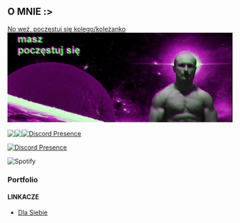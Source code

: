 ## **O MNIE :>**

[No weź, poczęstuj się kolego/koleżanko](https://www.youtube-nocookie.com/embed/GnvPHkJT0Q4?playlist=GnvPHkJT0Q4&autoplay=1&iv_load_policy=3&loop=1&start=)
<a href="(https://www.youtube-nocookie.com/embed/GnvPHkJT0Q4?playlist=GnvPHkJT0Q4&autoplay=1&iv_load_policy=3&loop=1&start=)"><img src="bannerek.jpg"></a>

<a href="https://www.youtube.com/watch?v=tOuzKzQ7Qsc&pp=ygUKYmFpbGEgZWxsYQ%3D%3D">
	<img align="left" src="https://github-readme-stats.vercel.app/api/top-langs/?username=Glodiusz&hide_title=true&theme=material-vue&bg_color=0C1116&text_color=fff&langs_count=3" />
</a>


<a href="https://github.com/anuraghazra/github-readme-stats">
	<img align="left" src="https://github-readme-stats.vercel.app/api?username=Glodiusz&hide_title=true&hide_rank=true&show_icons=true&include_all_commits=true&count_private=true&hide=contribs&bg_color=0C1116&text_color=fff&icon_color=3A90F6&theme=material-palenight" />


[![Discord Presence](https://lanyard-profile-readme.vercel.app/api/789133178144030737)](https://discord.com/users/789133178144030737)

[![Discord Presence](https://lanyard-profile-readme.vercel.app/api/1146349842625462273)](https://discord.com/users/1146349842625462273)

![Spotify](https://spotify-recently-played-readme.vercel.app/api?user=p5rk00qxdhit92wnajg8fh6vy)
</a>
<br>


### Portfolio

#### LINKACZE

- [Dla Siebie](https://glodiusz.github.io/links/)

